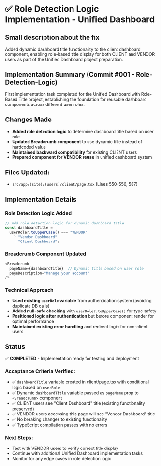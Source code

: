 # ✅ Role Detection Logic Implementation - Unified Dashboard

## Small description about the fix

Added dynamic dashboard title functionality to the client dashboard component, enabling role-based title display for both CLIENT and VENDOR users as part of the Unified Dashboard project preparation.

## Implementation Summary (Commit #001 - Role-Detection-Logic)

First implementation task completed for the Unified Dashboard with Role-Based Title project, establishing the foundation for reusable dashboard components across different user roles.

## Changes Made

- **Added role detection logic** to determine dashboard title based on user role
- **Updated Breadcrumb component** to use dynamic title instead of hardcoded value
- **Maintained backward compatibility** for existing CLIENT users
- **Prepared component for VENDOR reuse** in unified dashboard system

## Files Updated:

- `src/app/(site)/(users)/client/page.tsx` (Lines 550-556, 587)

## Implementation Details

### Role Detection Logic Added

```typescript
// Add role detection logic for dynamic dashboard title
const dashboardTitle =
  userRole?.toUpperCase() === "VENDOR"
    ? "Vendor Dashboard"
    : "Client Dashboard";
```

### Breadcrumb Component Updated

```typescript
<Breadcrumb
  pageName={dashboardTitle}  // Dynamic title based on user role
  pageDescription="Manage your account"
/>
```

### Technical Approach

- **Used existing `userRole` variable** from authentication system (avoiding duplicate DB calls)
- **Added null-safe checking** with `userRole?.toUpperCase()` for type safety
- **Positioned logic after authentication** but before component render for optimal performance
- **Maintained existing error handling** and redirect logic for non-client users

## Status

✅ **COMPLETED** - Implementation ready for testing and deployment

### Acceptance Criteria Verified:

- ✅ `dashboardTitle` variable created in client/page.tsx with conditional logic based on `userRole`
- ✅ Dynamic `dashboardTitle` variable passed as `pageName` prop to `<Breadcrumb>` component
- ✅ CLIENT users see "Client Dashboard" title (existing functionality preserved)
- ✅ VENDOR users accessing this page will see "Vendor Dashboard" title
- ✅ No breaking changes to existing functionality
- ✅ TypeScript compilation passes with no errors

### Next Steps:

- Test with VENDOR users to verify correct title display
- Continue with additional Unified Dashboard implementation tasks
- Monitor for any edge cases in role detection logic
